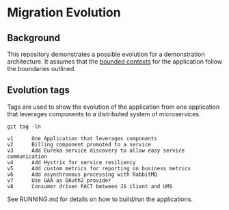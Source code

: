 # Migration Evolution

## Background
This repository demonstrates a possible evolution for
a demonstration architecture. It assumes that the [bounded
contexts](http://martinfowler.com/bliki/BoundedContext.html) for the application
follow the boundaries outlined.

## Evolution tags

Tags are used to show the evolution of the application from one application
that leverages components to a distributed system of microservices.

```
git tag -ln

v1      One Application that leverages components
v2      Billing component promoted to a service
v3      Add Eureka service discovery to allow easy service communication
v4      Add Hystrix for service resiliency
v5      Add custom metrics for reporting on business metrics
v6      Add asynchronous processing with RabbitMQ
v7      Use UAA as OAuth2 provider
v8      Consumer driven PACT between JS client and UMS

```

See RUNNING.md for details on how to build/run the applications.
